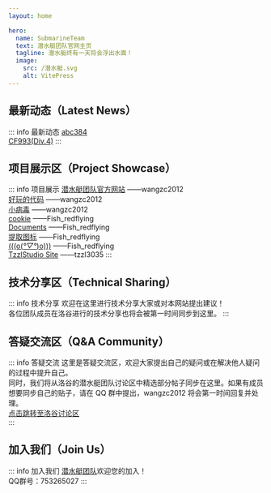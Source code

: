 ```yaml
---
layout: home

hero:
  name: SubmarineTeam
  text: 潜水艇团队官网主页
  tagline: 潜水艇终有一天将会浮出水面！
  image:
    src: /潜水艇.svg
    alt: VitePress
---
```



## 最新动态（Latest News）
::: info 最新动态
[abc384](https://atcoder.jp/contests/abc384)  
[CF993(Div.4)](https://codeforces.com/contests/2044)
:::

## 项目展示区（Project Showcase）
::: info 项目展示
[潜水艇团队官方网站](https://submarineteam.netlify.app/)  ——wangzc2012      
[好玩的代码](/好玩的代码.zip)  ——wangzc2012  
[小病毒](/小病毒.zip)  ——wangzc2012  
[cookie](/cookie.crx)  ——Fish_redflying  
[Documents](/Documents.zip)  ——Fish_redflying  
[提取图标](/提取图标.exe)  ——Fish_redflying  
[(((o(_°▽°_)o)))](/(((o(_°▽°_)o))).py)  ——Fish_redflying  
[TzzlStudio Site](https://tzzl.site/)  ——tzzl3035
:::

## 技术分享区（Technical Sharing）
::: info 技术分享
欢迎在这里进行技术分享大家或对本网站提出建议！  
各位团队成员在洛谷进行的技术分享也将会被第一时间同步到这里。
:::

## 答疑交流区（Q&A Community）
::: info 答疑交流
这里是答疑交流区，欢迎大家提出自己的疑问或在解决他人疑问的过程中提升自己。   
同时，我们将从洛谷的潜水艇团队讨论区中精选部分帖子同步在这里。如果有成员想要同步自己的贴子，请在 QQ 群中提出，wangzc2012 将会第一时间回复并处理。  
[点击跳转至洛谷讨论区](https://www.luogu.com.cn/discuss?forumname=g78082&forum=g78082)  
:::

## 加入我们（Join Us）
::: info 加入我们
[潜水艇团队](https://www.luogu.com.cn/team/78082)欢迎您的加入！  
QQ群号：753265027
:::
